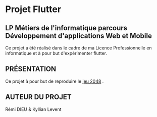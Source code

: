 # Projet Flutter 

## LP Métiers de l'informatique parcours Développement d'applications Web et Mobile

Ce projet a été réalisé dans le cadre de ma Licence Professionnelle en informatique et à pour but d'expérimenter flutter.

## PRÉSENTATION

Ce projet à pour but de reproduire le [jeu 2048](https://fr.wikipedia.org/wiki/2048_(jeu_vid%C3%A9o)) .

## AUTEUR DU PROJET

Rémi DIEU & Kyllian Levent

